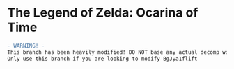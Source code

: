 # The Legend of Zelda: Ocarina of Time

```diff
- WARNING! -
This branch has been heavily modified! DO NOT base any actual decomp work off of this branch. 
Only use this branch if you are looking to modify BgJya1flift
```

